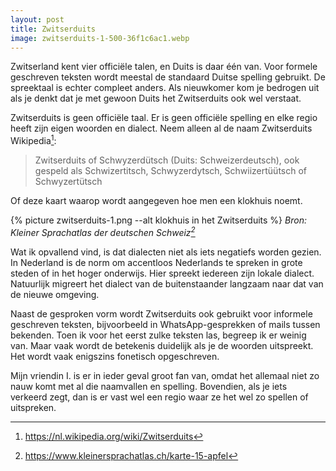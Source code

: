 ```yaml
---
layout: post
title: Zwitserduits
image: zwitserduits-1-500-36f1c6ac1.webp
---
```


Zwitserland kent vier officiële talen, en Duits is daar één van. Voor formele geschreven teksten wordt meestal de standaard Duitse spelling gebruikt. De spreektaal is echter compleet anders. Als nieuwkomer kom je bedrogen uit als je denkt dat je met gewoon Duits het Zwitserduits ook wel verstaat.

Zwitserduits is geen officiële taal. Er is geen officiële spelling en elke regio heeft zijn eigen woorden en dialect. Neem alleen al de naam Zwitserduits Wikipedia[^1]:

> Zwitserduits of Schwyzerdütsch (Duits: Schweizerdeutsch), ook gespeld als Schwizertitsch, Schwyzerdytsch, Schwiizertüütsch of Schwyzertütsch

Of deze kaart waarop wordt aangegeven hoe men een klokhuis noemt.

{% picture zwitserduits-1.png --alt klokhuis in het Zwitserduits %}
_Bron: Kleiner Sprachatlas der deutschen Schweiz[^2]_

Wat ik opvallend vind, is dat dialecten niet als iets negatiefs worden gezien. In Nederland is de norm om accentloos Nederlands te spreken in grote steden of in het hoger onderwijs. Hier spreekt iedereen zijn lokale dialect. Natuurlijk migreert het dialect van de buitenstaander langzaam naar dat van de nieuwe omgeving.

Naast de gesproken vorm wordt Zwitserduits ook gebruikt voor informele geschreven teksten, bijvoorbeeld in WhatsApp-gesprekken of mails tussen bekenden. Toen ik voor het eerst zulke teksten las, begreep ik er weinig van. Maar vaak wordt de betekenis duidelijk als je de woorden uitspreekt. Het wordt vaak enigszins fonetisch opgeschreven.

Mijn vriendin I. is er in ieder geval groot fan van, omdat het allemaal niet zo nauw komt met al die naamvallen en spelling. Bovendien, als je iets verkeerd zegt, dan is er vast wel een regio waar ze het wel zo spellen of uitspreken.

[^1]: <https://nl.wikipedia.org/wiki/Zwitserduits>
[^2]: <https://www.kleinersprachatlas.ch/karte-15-apfel>
